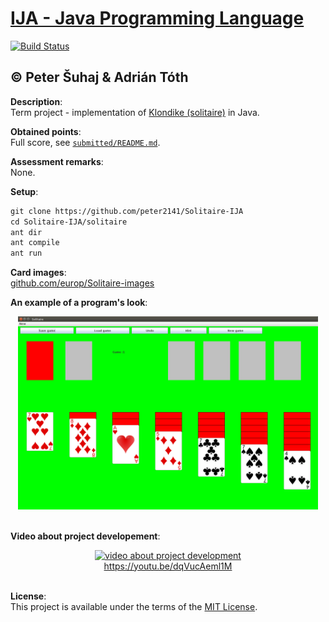 # [IJA - Java Programming Language](https://www.fit.vutbr.cz/study/courses/index.php.en?id=11446)

[![Build Status](https://travis-ci.org/peter2141/Solitaire-IJA.svg?branch=master)](https://travis-ci.org/peter2141/Solitaire-IJA)

## © Peter Šuhaj & Adrián Tóth

**Description**:<br>
Term project - implementation of [Klondike (solitaire)](https://goo.gl/Qe3G4B) in Java.

**Obtained points**:<br>
Full score, see [`submitted/README.md`](https://github.com/peter2141/Solitaire-IJA/blob/master/submitted/README.md).

**Assessment remarks**:<br>
None.

**Setup**:
~~~txt
git clone https://github.com/peter2141/Solitaire-IJA
cd Solitaire-IJA/solitaire
ant dir
ant compile
ant run
~~~

**Card images**:<br>
[github.com/europ/Solitaire-images](https://github.com/europ/Solitaire-images)

**An example of a program's look**:<br>
<div align="center">
  <a href="https://github.com/peter2141/Solitaire-IJA/blob/master/Solitaire.png">
    <img src="https://raw.githubusercontent.com/peter2141/Solitaire-IJA/master/Solitaire.png" alt="an example of a program's look" width="480">
  </a>
</div>

<br>

**Video about project developement**:<br>
<div align="center">
  <a href="http://www.youtube.com/watch?v=dqVucAeml1M">
    <img src="http://img.youtube.com/vi/dqVucAeml1M/0.jpg" alt="video about project development">
    <br>
    https://youtu.be/dqVucAeml1M
  </a>
</div>

<br>

**License**:<br>
This project is available under the terms of the [MIT License](https://github.com/peter2141/Solitaire-IJA/blob/master/LICENSE).
